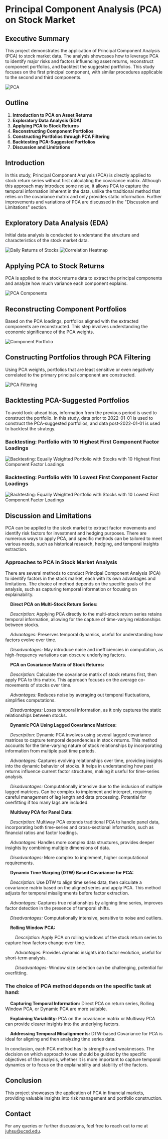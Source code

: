 
# Principal Component Analysis (PCA) on Stock Market

## Executive Summary

This project demonstrates the application of Principal Component Analysis (PCA) to stock market data. The analysis showcases how to leverage PCA to identify major risks and factors influencing asset returns, reconstruct component portfolios, and backtest the suggested portfolios. This study focuses on the first principal component, with similar procedures applicable to the second and third components.

![PCA](images/pca_overview.png)

## Outline

1. **Introduction to PCA on Asset Returns**
2. **Exploratory Data Analysis (EDA)**
3. **Applying PCA to Stock Returns**
4. **Reconstructing Component Portfolios**
5. **Constructing Portfolios through PCA Filtering**
6. **Backtesting PCA-Suggested Portfolios**
7. **Discussion and Limitations**

## Introduction

In this study, Principal Component Analysis (PCA) is directly applied to stock return series without first calculating the covariance matrix. Although this approach may introduce some noise, it allows PCA to capture the temporal information inherent in the data, unlike the traditional method that relies on the covariance matrix and only provides static information. Further improvements and variations of PCA are discussed in the "Discussion and Limitations" section.

## Exploratory Data Analysis (EDA)

Initial data analysis is conducted to understand the structure and characteristics of the stock market data.

![Daily Returns of Stocks](images/eda.png)
![Correlation Heatmap](images/correlation_heatmap.png)

## Applying PCA to Stock Returns

PCA is applied to the stock returns data to extract the principal components and analyze how much variance each component explains.

![PCA Components](images/pca_components.png)

## Reconstructing Component Portfolios

Based on the PCA loadings, portfolios aligned with the extracted components are reconstructed. This step involves understanding the economic significance of the PCA weights.

![Component Portfolio](images/component_portfolio.png)

## Constructing Portfolios through PCA Filtering

Using PCA weights, portfolios that are least sensitive or even negatively correlated to the primary principal component are constructed.

![PCA Filtering](images/pca_filtering.png)

## Backtesting PCA-Suggested Portfolios

To avoid look-ahead bias, information from the previous period is used to construct the portfolio. In this study, data prior to 2022-01-01 is used to construct the PCA-suggested portfolios, and data post-2022-01-01 is used to backtest the strategy.

### Backtesting: Portfolio with 10 Highest First Component Factor Loadings

![Backtesting: Equally Weighted Portfolio with Stocks with 10 Highest First Component Factor Loadings](images/backtesting_highest_10_factor_loading.png)

### Backtesting: Portfolio with 10 Lowest First Component Factor Loadings

![Backtesting: Equally Weighted Portfolio with Stocks with 10 Lowest First Component Factor Loadings](images/backtesting_lowest_10_factor_loading.png)

## Discussion and Limitations

PCA can be applied to the stock market to extract factor movements and identify risk factors for investment and hedging purposes. There are numerous ways to apply PCA, and specific methods can be tailored to meet various needs, such as historical research, hedging, and temporal insights extraction.

### Approaches to PCA in Stock Market Analysis

There are several methods to conduct Principal Component Analysis (PCA) to identify factors in the stock market, each with its own advantages and limitations. The choice of method depends on the specific goals of the analysis, such as capturing temporal information or focusing on explainability.

&nbsp;&nbsp;&nbsp;&nbsp;**Direct PCA on Multi-Stock Return Series:**

&nbsp;&nbsp;&nbsp;&nbsp;*Description:* Applying PCA directly to the multi-stock return series retains temporal information, allowing for the capture of time-varying relationships between stocks.

&nbsp;&nbsp;&nbsp;&nbsp;*Advantages:* Preserves temporal dynamics, useful for understanding how factors evolve over time.

&nbsp;&nbsp;&nbsp;&nbsp;*Disadvantages:* May introduce noise and inefficiencies in computation, as high-frequency variations can obscure underlying factors.

&nbsp;&nbsp;&nbsp;&nbsp;**PCA on Covariance Matrix of Stock Returns:**

&nbsp;&nbsp;&nbsp;&nbsp;*Description:* Calculate the covariance matrix of stock returns first, then apply PCA to this matrix. This approach focuses on the average co-movements of stocks over time.

&nbsp;&nbsp;&nbsp;&nbsp;*Advantages:* Reduces noise by averaging out temporal fluctuations, simplifies computations.

&nbsp;&nbsp;&nbsp;&nbsp;*Disadvantages:* Loses temporal information, as it only captures the static relationships between stocks.

&nbsp;&nbsp;&nbsp;&nbsp;**Dynamic PCA Using Lagged Covariance Matrices:**

&nbsp;&nbsp;&nbsp;&nbsp;*Description:* Dynamic PCA involves using several lagged covariance matrices to capture temporal dependencies in stock returns. This method accounts for the time-varying nature of stock relationships by incorporating information from multiple past time periods.

&nbsp;&nbsp;&nbsp;&nbsp;*Advantages:* Captures evolving relationships over time, providing insights into the dynamic behavior of stocks. It helps in understanding how past returns influence current factor structures, making it useful for time-series analysis.

&nbsp;&nbsp;&nbsp;&nbsp;*Disadvantages:* Computationally intensive due to the inclusion of multiple lagged matrices. Can be complex to implement and interpret, requiring careful management of lag length and data processing. Potential for overfitting if too many lags are included.


&nbsp;&nbsp;&nbsp;&nbsp;**Multiway PCA for Panel Data:**

&nbsp;&nbsp;&nbsp;&nbsp;*Description:* Multiway PCA extends traditional PCA to handle panel data, incorporating both time-series and cross-sectional information, such as financial ratios and factor loadings.

&nbsp;&nbsp;&nbsp;&nbsp;*Advantages:* Handles more complex data structures, provides deeper insights by combining multiple dimensions of data.

&nbsp;&nbsp;&nbsp;&nbsp;*Disadvantages:* More complex to implement, higher computational requirements.

&nbsp;&nbsp;&nbsp;&nbsp;**Dynamic Time Warping (DTW) Based Covariance for PCA:**

&nbsp;&nbsp;&nbsp;&nbsp;*Description:* Use DTW to align time series data, then calculate a covariance matrix based on the aligned series and apply PCA. This method adjusts for temporal misalignments before factor extraction.

&nbsp;&nbsp;&nbsp;&nbsp;*Advantages:* Captures true relationships by aligning time series, improves factor detection in the presence of temporal shifts.

&nbsp;&nbsp;&nbsp;&nbsp;*Disadvantages:* Computationally intensive, sensitive to noise and outliers.

&nbsp;&nbsp;&nbsp;&nbsp;**Rolling Window PCA:**

&nbsp;&nbsp;&nbsp;&nbsp;&nbsp;&nbsp;&nbsp;&nbsp;*Description:* Apply PCA on rolling windows of the stock return series to capture how factors change over time.

&nbsp;&nbsp;&nbsp;&nbsp;&nbsp;&nbsp;&nbsp;&nbsp;*Advantages:* Provides dynamic insights into factor evolution, useful for short-term analysis.

&nbsp;&nbsp;&nbsp;&nbsp;&nbsp;&nbsp;&nbsp;&nbsp;*Disadvantages:* Window size selection can be challenging, potential for overfitting.

### The choice of PCA method depends on the specific task at hand:


&nbsp;&nbsp;&nbsp;&nbsp;**Capturing Temporal Information:** Direct PCA on return series, Rolling Window PCA, or Dynamic PCA are more suitable.

&nbsp;&nbsp;&nbsp;&nbsp;**Explaining Variability:** PCA on the covariance matrix or Multiway PCA can provide clearer insights into the underlying factors.

&nbsp;&nbsp;&nbsp;&nbsp;**Addressing Temporal Misalignments:** DTW-based Covariance for PCA is ideal for aligning and then analyzing time series data.

In conclusion, each PCA method has its strengths and weaknesses. The decision on which approach to use should be guided by the specific objectives of the analysis, whether it is more important to capture temporal dynamics or to focus on the explainability and stability of the factors.



## Conclusion

This project showcases the application of PCA in financial markets, providing valuable insights into risk management and portfolio construction.

## Contact

For any queries or further discussions, feel free to reach out to me at [juhsu@ucsd.edu](mailto:juhsu@ucsd.edu).
